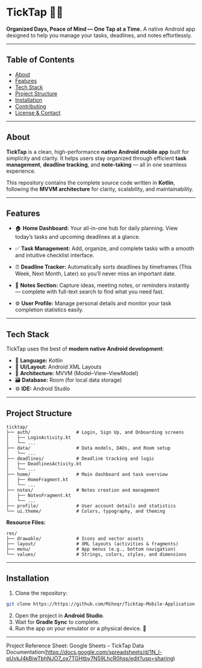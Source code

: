 # TickTap 📅✨

**Organized Days, Peace of Mind — One Tap at a Time.**
A native Android app designed to help you manage your tasks, deadlines, and notes effortlessly.

---

## Table of Contents

* [About](#about)
* [Features](#features)
* [Tech Stack](#tech-stack)
* [Project Structure](#project-structure)
* [Installation](#installation)
* [Contributing](#contributing)
* [License & Contact](#license--contact)

---

## About

**TickTap** is a clean, high-performance **native Android mobile app** built for simplicity and clarity.
It helps users stay organized through efficient **task management**, **deadline tracking**, and **note-taking** — all in one seamless experience.

This repository contains the complete source code written in **Kotlin**, following the **MVVM architecture** for clarity, scalability, and maintainability.

---

## Features

* 🏠 **Home Dashboard:**
  Your all-in-one hub for daily planning. View today’s tasks and upcoming deadlines at a glance.

* ✅ **Task Management:**
  Add, organize, and complete tasks with a smooth and intuitive checklist interface.

* ⏰ **Deadline Tracker:**
  Automatically sorts deadlines by timeframes (This Week, Next Month, Later) so you’ll never miss an important date.

* 📝 **Notes Section:**
  Capture ideas, meeting notes, or reminders instantly — complete with full-text search to find what you need fast.

* ⚙️ **User Profile:**
  Manage personal details and monitor your task completion statistics easily.

---

## Tech Stack

TickTap uses the best of **modern native Android development**:

* 🚀 **Language:** Kotlin
* 🎨 **UI/Layout:** Android XML Layouts
* 🧱 **Architecture:** MVVM (Model–View–ViewModel)
* 🗃️ **Database:** Room (for local data storage)
* ⚙️ **IDE:** Android Studio

---

## Project Structure

```
ticktap/
├── auth/                 # Login, Sign Up, and Onboarding screens
│   ├── LoginActivity.kt
│   └── ...
├── data/                 # Data models, DAOs, and Room setup
│   └── ...
├── deadlines/            # Deadline tracking and logic
│   ├── DeadlinesActivity.kt
│   └── ...
├── home/                 # Main dashboard and task overview
│   ├── HomeFragment.kt
│   └── ...
├── notes/                # Notes creation and management
│   ├── NotesFragment.kt
│   └── ...
├── profile/              # User account details and statistics
└── ui.theme/             # Colors, typography, and theming
```

**Resource Files:**

```
res/
├── drawable/             # Icons and vector assets
├── layout/               # XML layouts (activities & fragments)
├── menu/                 # App menus (e.g., bottom navigation)
└── values/               # Strings, colors, styles, and dimensions
```

---

## Installation

1. Clone the repository:

```bash
git clone https://https://github.com/Mihoqr/Ticktap-Mobile-Application.git
```

2. Open the project in **Android Studio**.
3. Wait for **Gradle Sync** to complete.
4. Run the app on your emulator or a physical device. 🚀

---

Project Reference Sheet: Google Sheets – TickTap Data Documentation(https://docs.google.com/spreadsheets/d/1N_l-pUvkJ4kBiwTbhNJO7_ox7TGHtby7N59LhcR0hss/edit?usp=sharing)
